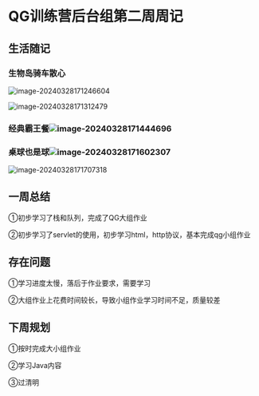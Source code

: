 # QG训练营后台组第二周周记

## 生活随记

### 生物岛骑车散心

![image-20240328171246604](C:\Users\32535\AppData\Roaming\Typora\typora-user-images\image-20240328171246604.png)

![image-20240328171312479](C:\Users\32535\AppData\Roaming\Typora\typora-user-images\image-20240328171312479.png)

### 经典霸王餐![image-20240328171444696](C:\Users\32535\AppData\Roaming\Typora\typora-user-images\image-20240328171444696.png)

### 桌球也是球![image-20240328171602307](C:\Users\32535\AppData\Roaming\Typora\typora-user-images\image-20240328171602307.png)

![image-20240328171707318](C:\Users\32535\AppData\Roaming\Typora\typora-user-images\image-20240328171707318.png)

## 一周总结

①初步学习了栈和队列，完成了QG大组作业

②初步学习了servlet的使用，初步学习html，http协议，基本完成qg小组作业

## 存在问题

①学习进度太慢，落后于作业要求，需要学习

②大组作业上花费时间较长，导致小组作业学习时间不足，质量较差

## 下周规划

①按时完成大小组作业

②学习Java内容

③过清明
